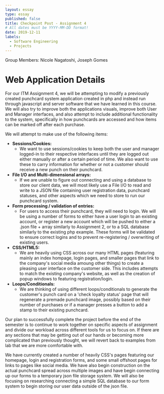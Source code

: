 ```yaml
---
layout: essay
type: essay
published: false
title: Checkpoint Post - Assignment 4
# All dates must be YYYY-MM-DD format!
date: 2019-12-11
labels:
  - Software Engineering
  - Projects
---
```


Group Members: Nicole Nagatoshi, Joseph Gomes

# Web Application Details
For our ITM Assignment 4, we will be attempting to modify a previously created punchcard system application created in php and instead run through javascript and server software that we have learned in this course. We will also try to improve both the applications visuals, improve both User and Manager interfaces, and also attempt to include additional functionality to the system, specifically in how punchcards are accessed and how items can be marked off after each purchase.

We will attempt to make use of the following items:
* __Sessions/Cookies:__
  * We want to use sessions/cookies to keep both the user and manager logged-in to their respective interfaces until they are logged out either manually or after a certain period of time. We also want to use these to carry information for whether or not a customer should receive a new punch on their punchcard.
 * __File I/O and Multi-dimensional arrays:__
   * If we are unable to figure out connecting and using a database to store our client data, we will most likely use a File I/O to read and write to a JSON file containing user registration data, punchcard statuses, and other aspects which we need to store to run our punchcard system.
 * __Form processing / validation of entries:__
   * For users to access their punchcard, they will need to login. We will be using a number of forms to either have a user login to an existing account, or register a new account which will be pushed to either a .json file + array similarly to Assignment 2, or to a SQL database similarly to the existing php example. These forms will be validated to ensure correct logins and to prevent re-registering / overwriting of existing users.
 * __CSS/HTML5:__
   * We are heavily using CSS across our many HTML pages (featuring mainly an index hompage, login pages, and smaller pages that link to the company's social media amoung other things) to create a pleasing user interface on the customer side.  This includes attempts to match the existing company's website, as well as the creation of popup windows to featuring registration/login.
 * __Loops/Conditionals:__
   * We are thinking of using different loops/conditionals to generate the customer's punch card on a 'check loyalty status' page that will regenerate a premade punchcard image, possibly based on their number of purchases or if a manager presses a button to add a stamp to their existing punchcard.

Our plan to successfully complete the project before the end of the semester is to continue to work together on specific aspects of assignment and divide our workload across different tools for us to focus on.  If there are any sections that may be getting out of our hands or becoming more complicated than previously thought, we will revert back to examples from lab that we are more comfortable with. 

We have currently created a number of heavily CSS's pages featuring our homepage, login and registration forms, and some small offshoot pages for links to pages like social media. We have also begin construction on the actual punchcard spread across multiple images and have begin connecting up our forms to a temporary json file storage system. We will also be focusing on researching connecting a simple SQL database to our form system to begin storing our user data outside of the json file.
